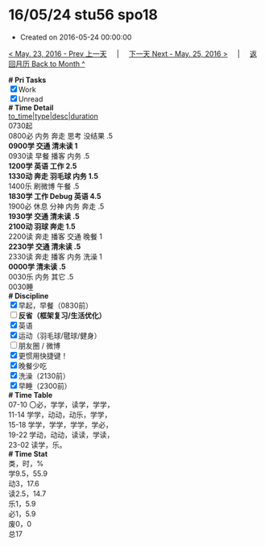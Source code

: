 # 16/05/24 stu56 spo18

- Created on 2016-05-24 00:00:00

[< May. 23, 2016 - Prev 上一天](_archived/lifelogs/2016/05/d23.md) &nbsp; &nbsp; | &nbsp; &nbsp; [下一天 Next - May. 25, 2016 >](_archived/lifelogs/2016/05/d25.md) &nbsp; &nbsp; |  &nbsp; &nbsp; [返回月历 Back to Month ^](_archived/lifelogs/2016/05/index.md)
<br/><div><b># Pri Tasks</b></div><div><input checked="true" type="checkbox"/>Work</div><div><input checked="true" type="checkbox"/>Unread</div><div><b># Time Detail</b></div><div><u>to_time|type|desc|duration</u></div><div>0730起</div><div>0800必 内务 奔走 思考 没结果 .5</div><div><b>0900学 交通 清未读 1</b></div><div>0930读 早餐 播客 内务 .5</div><div><b>1200学 英语 工作 2.5</b></div><div><b>1330动 奔走 羽毛球 内务 1.5</b></div><div>1400乐 刷微博 午餐 .5</div><div><b>1830学 工作 Debug 英语 4.5</b></div><div>1900必 休息 分神 内务 奔走 .5</div><div><b>1930学 交通 清未读 .5</b></div><div><b>2100动 羽球 奔走 1.5</b></div><div>2200读 奔走 播客 交通 晚餐 1</div><div><b>2230学 交通 清未读 .5</b></div><div>2330读 奔走 播客 内务 洗澡 1</div><div><b>0000学 清未读 .5</b></div><div>0030乐 内务 其它 .5</div><div>0030睡</div><div><b># Discipline</b></div><div><input checked="true" type="checkbox"/>早起，早餐（0830前）</div><div><b><input type="checkbox"/></b><b>反省（框架复习/生活优化）</b></div><div><input checked="true" type="checkbox"/>英语</div><div><input checked="true" type="checkbox"/>运动（羽毛球/毽球/健身）</div><div><input type="checkbox"/>朋友圈 / 微博</div><div><input checked="true" type="checkbox"/>更惯用快捷键！</div><div><input checked="true" type="checkbox"/>晚餐少吃</div><div><input checked="true" type="checkbox"/>洗澡（2130前）</div><div><input checked="true" type="checkbox"/>早睡（2300前）</div><div><b># Time Table</b></div><div>07-10 〇必，学学，读学，学学，</div><div>11-14 学学，动动，动乐，学学，</div><div>15-18 学学，学学，学学，学必，</div><div>19-22 学动，动动，读读，学读，</div><div>23-02 读学，乐。</div><div><b># Time Stat</b></div><div>类，时，%</div><div>学9.5，55.9</div><div>动3，17.6</div><div>读2.5，14.7</div><div>乐1，5.9</div><div>必1，5.9</div><div>废0，0</div><div>总17</div>
